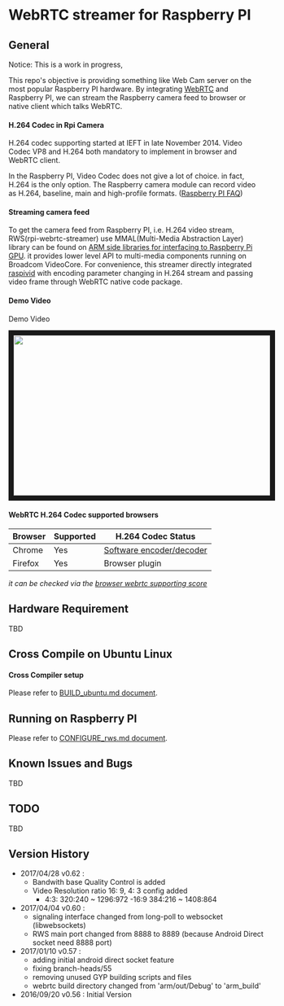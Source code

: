 
# WebRTC streamer for Raspberry PI

## General
Notice:  This is a work in progress, 

This repo's objective is providing something like Web Cam server on the most popular Raspberry PI hardware. By integrating  [WebRTC](https://webrtc.org/native-code/) and Raspberry PI, we can stream the Raspberry camera feed to browser or native client which talks WebRTC.


#### H.264 Codec in Rpi Camera
H.264 codec supporting started at IEFT in late November 2014. Video Codec VP8 and H.264 both mandatory to implement in browser and WebRTC client. 

In the Raspberry PI, Video Codec does not give a lot of choice. in fact,  H.264 is the only option.
The Raspberry camera module can record video as H.264, baseline, main and high-profile formats.   ([Raspberry PI FAQ](https://www.raspberrypi.org/help/faqs/#topCamera))


#### Streaming camera feed
To get the camera feed from Raspberry PI, i.e. H.264 video stream, RWS(rpi-webrtc-streamer) use MMAL(Multi-Media Abstraction Layer) library can be found on [ARM side libraries for interfacing to Raspberry Pi GPU](https://github.com/raspberrypi/userland). it provides lower level API to multi-media components running on Broadcom VideoCore. For  convenience,  this streamer directly integrated  [raspivid](https://github.com/raspberrypi/userland/tree/master/host_applications/linux/apps/raspicam)
with encoding parameter changing in H.264 stream and passing video frame through WebRTC native code package.

####  Demo Video
Demo Video

<a href="http://www.youtube.com/watch?feature=player_embedded&v=I1E8MrA5lhw" target="_blank"><img src="http://img.youtube.com/vi/I1E8MrA5lhw/0.jpg" 
alt="" width="560" height="315" border="10" /></a>

####  WebRTC H.264 Codec supported browsers


Browser|Supported|H.264 Codec Status|
----------------|---------------|-----------|
Chrome |Yes|[Software encoder/decoder](https://www.chromestatus.com/feature/6417796455989248)|
Firefox|Yes|Browser plugin|
*it can be checked via the [browser webrtc supporting score](http://iswebrtcreadyyet.com/)*

## Hardware Requirement
TBD


## Cross Compile on Ubuntu Linux
#### Cross Compiler setup	
Please refer to [BUILD_ubuntu.md document](../master/BUILD_ubuntu.md).

## Running on Raspberry PI
Please refer to [CONFIGURE_rws.md document](../master/CONFIGURE_rws.md).

## Known Issues and Bugs
TBD

## TODO
TBD

## Version History
* 2017/04/28 v0.62 : 
     - Bandwith base Quality Control is added
     - Video Resolution ratio 16: 9, 4: 3 config added
        - 4:3:  320:240 ~ 1296:972
        -16:9  384:216 ~ 1408:864 
* 2017/04/04 v0.60 : 
     - signaling interface changed from long-poll to websocket (libwebsockets)
     - RWS main port changed from 8888 to 8889 (because Android Direct socket need 8888 port)
 * 2017/01/10 v0.57 : 
     - adding initial android direct socket feature
     - fixing branch-heads/55
     - removing unused GYP building scripts and files
     - webrtc build directory changed from 'arm/out/Debug' to 'arm_build'
 * 2016/09/20 v0.56 : Initial Version

 

